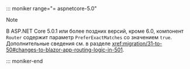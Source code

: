 ::: moniker range="= aspnetcore-5.0"

> [!NOTE]
> В ASP.NET Core 5.0.1 или более поздних версий, кроме 6.0, компонент `Router` содержит параметр `PreferExactMatches` со значением `true`. Дополнительные сведения см. в разделе <xref:migration/31-to-50#changes-to-blazor-app-routing-logic-in-501>.

::: moniker-end
